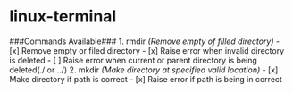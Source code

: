 # linux-terminal
###Commands Available###
	1. rmdir _(Remove empty of filled directory)_
		- [x] Remove empty or filed directory
		- [x] Raise error when invalid directory is deleted
		- [ ] Raise error when current or parent directory is being deleted(./ or ../)
	2. mkdir _(Make directory at specified valid location)_
  	- [x] Make directory if path is correct
  	- [x] Raise error if path is being in correct

